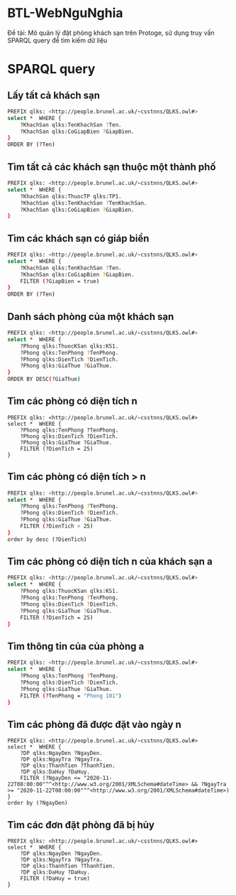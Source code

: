 # BTL-WebNguNghia
Đề tài: Mô quản lý đặt phòng khách sạn trên Protoge, sử dụng truy vấn SPARQL query để tìm kiếm dữ liệu


# SPARQL query

## Lấy tất cả khách sạn
```bash
PREFIX qlks: <http://people.brunel.ac.uk/~csstnns/QLKS.owl#>
select *  WHERE {
	?KhachSan qlks:TenKhachSan ?Ten.
	?KhachSan qlks:CoGiapBien ?GiapBien.
}
ORDER BY (?Ten) 
```


## Tìm tất cả các khách sạn thuộc một thành phố
```bash
PREFIX qlks: <http://people.brunel.ac.uk/~csstnns/QLKS.owl#>
select *  WHERE {
	?KhachSan qlks:ThuocTP qlks:TP1.
	?KhachSan qlks:TenKhachSan ?TenKhachSan.
	?KhachSan qlks:CoGiapBien ?GiapBien.
}
```

## Tìm các khách sạn có giáp biển
```bash
PREFIX qlks: <http://people.brunel.ac.uk/~csstnns/QLKS.owl#>
select *  WHERE {
	?KhachSan qlks:TenKhachSan ?Ten.
	?KhachSan qlks:CoGiapBien ?GiapBien.
	FILTER (?GiapBien = true)
}
ORDER BY (?Ten) 
```


## Danh sách phòng của một khách sạn
```bash
PREFIX qlks: <http://people.brunel.ac.uk/~csstnns/QLKS.owl#>
select *  WHERE {
	?Phong qlks:ThuocKSan qlks:KS1.
	?Phong qlks:TenPhong ?TenPhong.
	?Phong qlks:DienTich ?DienTich.
	?Phong qlks:GiaThue ?GiaThue.
}
ORDER BY DESC(?GiaThue)
```

## Tìm các phòng có diện tích n
```
PREFIX qlks: <http://people.brunel.ac.uk/~csstnns/QLKS.owl#>
select *  WHERE {
	?Phong qlks:TenPhong ?TenPhong.
	?Phong qlks:DienTich ?DienTich.
	?Phong qlks:GiaThue ?GiaThue.
	FILTER (?DienTich = 25)
}
```

## Tìm các phòng có diện tích > n
```bash
PREFIX qlks: <http://people.brunel.ac.uk/~csstnns/QLKS.owl#>
select *  WHERE {
	?Phong qlks:TenPhong ?TenPhong.
	?Phong qlks:DienTich ?DienTich.
	?Phong qlks:GiaThue ?GiaThue.
	FILTER (?DienTich > 25)
}
order by desc (?DienTich)
```

## Tìm các phòng có diện tích n của khách sạn a
```bash
PREFIX qlks: <http://people.brunel.ac.uk/~csstnns/QLKS.owl#>
select *  WHERE {
	?Phong qlks:ThuocKSan qlks:KS1.
	?Phong qlks:TenPhong ?TenPhong.
	?Phong qlks:DienTich ?DienTich.
	?Phong qlks:GiaThue ?GiaThue.
	FILTER (?DienTich = 25)
}
```

## Tìm thông tin của của phòng a
```bash
PREFIX qlks: <http://people.brunel.ac.uk/~csstnns/QLKS.owl#>
select *  WHERE {
	?Phong qlks:TenPhong ?TenPhong.
	?Phong qlks:DienTich ?DienTich.
	?Phong qlks:GiaThue ?GiaThue.
	FILTER (?TenPhong = "Phong 101")
}
```

## Tìm các phòng đã được đặt vào ngày n
```
PREFIX qlks: <http://people.brunel.ac.uk/~csstnns/QLKS.owl#>
select *  WHERE {
	?DP qlks:NgayDen ?NgayDen.
	?DP qlks:NgayTra ?NgayTra.
	?DP qlks:ThanhTien ?ThanhTien.
	?DP qlks:DaHuy ?DaHuy.
	FILTER (?NgayDen <= "2020-11-22T08:00:00"^^<http://www.w3.org/2001/XMLSchema#dateTime> && ?NgayTra >= "2020-11-22T08:00:00"^^<http://www.w3.org/2001/XMLSchema#dateTime>)
}
order by (?NgayDen)
```

## Tìm các đơn đặt phòng đã bị hủy
```
PREFIX qlks: <http://people.brunel.ac.uk/~csstnns/QLKS.owl#>
select *  WHERE {
	?DP qlks:NgayDen ?NgayDen.
	?DP qlks:NgayTra ?NgayTra.
	?DP qlks:ThanhTien ?ThanhTien.
	?DP qlks:DaHuy ?DaHuy.
	FILTER (?DaHuy = true)
}
```

